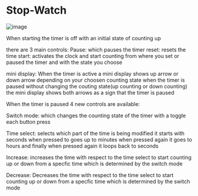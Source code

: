 # Stop-Watch

![image](https://github.com/OmarT-Y/Stop-Watch/assets/88633642/cbffafc4-7e6c-4d84-98d9-926c4e4a7a31)


When starting the timer is off with an initial state of counting up

there are 3 main controls:
Pause: which pauses the timer
reset: resets the time
start: activates the clock and start counting from where you set or paused the timer and with the state you choose


mini display:
When the timer is active a mini display shows up arrow or down arrow depending on your choosen counting state
when the timer is paused without changing the couting state(up counting or down counting) the mini display shows both arrows as a sign that the timer is paused



When the timer is paused 4 new controls are available:

Switch mode: which  changes the counting state of the timer with a toggle each button press

Time select: selects which part of the time is being modified it starts with seconds when pressed to goes up to minutes when pressed again it goes to hours and finally when pressed again it loops back to seconds

Increase: increases the time with respect to the time select to start counting up or down from a specfic time which is determined by the switch mode

Decrease: Decreases the time with respect to the time select to start counting up or down from a specfic time which is determined by the switch mode
